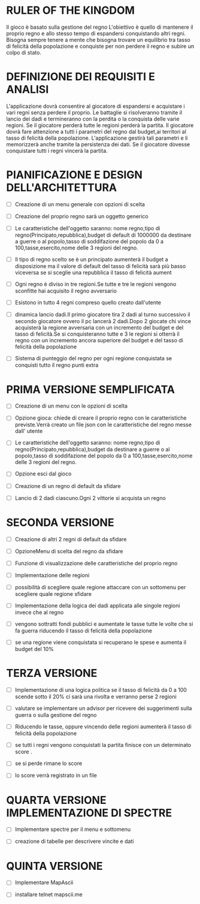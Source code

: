 # RULER OF THE KINGDOM

Il gioco è basato sulla gestione del regno
L'obiettivo è quello di mantenere il proprio regno e allo stesso tempo di espandersi conquistando altri regni.
Bisogna sempre tenere a mente che bisogna trovare un equilibrio tra tasso di felicità della popolazione e conquiste per non perdere il regno e subire un colpo di stato.


# DEFINIZIONE DEI REQUISITI E ANALISI

L'applicazione dovrà consentire al giocatore di espandersi e acquistare i vari regni senza perdere il proprio.
Le battaglie si risolveranno tramite il lancio dei dadi e termineranno con la perdita o la conquista delle varie regioni.
Se il giocatore perderà tutte le regioni perderà la partita.
Il giocatore dovrà fare attenzione a tutti i parametri del regno dal budget,ai territori al tasso di felicità della popolazione.
L'applicazione gestirà tali parametri e li memorizzerà anche tramite la persistenza dei dati.
Se il giocatore dovesse conquistare tutti i regni vincerà la partita.




# PIANIFICAZIONE E DESIGN DELL'ARCHITETTURA

- [ ] Creazione di un menu generale con opzioni di scelta

- [ ] Creazione del proprio regno sarà un oggetto generico

- [ ] Le caratteristiche dell'oggetto saranno: nome regno,tipo di regno(Principato,repubblica),budget di default di 1000000 da destinare a guerre o al popolo,tasso di soddifazione del popolo da 0 a 100,tasse,esercito,nome delle 3 regioni del regno.

- [ ] Il tipo di regno scelto se è un principato aumenterà il budget a disposizione ma il valore di default del tasso di felicità sarà più basso viceversa se si sceglie una repubblica il tasso di felicità aument

- [ ] Ogni regno è diviso in tre regioni.Se tutte e tre le regioni vengono sconfitte hai acquisito il regno avversario

- [ ] Esistono in tutto 4 regni compreso quello creato dall'utente

- [ ] dinamica lancio dadi.Il primo giocatore tira 2 dadi  al turno successivo il secondo giocatore ovvero il pc lancerà 2 dadi.Dopo 2 giocate chi vince acquisterà la regione avversaria con un incremento del budget e del tasso di felicità.Se si conquisteranno tutte e 3 le regioni si otterrà il regno con un incremento ancora superiore del budget e del tasso di felicità della popolazione  

- [ ] Sistema di punteggio del regno per ogni regione conquistata se conquisti tutto il regno punti extra 


# PRIMA VERSIONE SEMPLIFICATA

- [ ] Creazione di un menu con le opzioni di scelta

- [ ] Opzione gioca: chiede di creare il proprio regno con le caratteristiche previste.Verrà creato un file json con le caratteristiche del regno messe dall' utente

- [ ] Le caratteristiche dell'oggetto saranno: nome regno,tipo di regno(Principato,repubblica),budget da destinare a guerre o al popolo,tasso di soddifazione del popolo da 0 a 100,tasse,esercito,nome delle 3 regioni del regno.

- [ ] Opzione esci dal gioco

- [ ] Creazione di un regno di default da sfidare 

- [ ] Lancio di 2 dadi ciascuno.Ogni 2 vittorie si acquista un regno


# SECONDA VERSIONE 

- [ ] Creazione di altri 2 regni di default da sfidare 

- [ ] OpzioneMenu di scelta del regno da sfidare 

- [ ] Funzione di visualizzazione delle caratteristiche del proprio regno

- [ ]  Implementazione delle regioni

- [ ]  possibilità di scegliere quale regione attaccare con un sottomenu per scegliere quale regione sfidare

- [ ]  Implementazione della logica dei dadi applicata alle singole regioni invece che al regno

- [ ] vengono sottratti fondi pubblici e aumentate le tasse tutte le volte che si fa guerra riducendo il tasso di felicità della popolazione

- [ ] se una regione viene conquistata si recuperano le spese e aumenta il budget del 10%


# TERZA VERSIONE

- [ ] Implementazione di una logica politica se il tasso di felicità da 0 a 100 scende sotto il 20% ci sarà una rivolta e verranno perse 2 regioni

- [ ] valutare se implementare un advisor  per ricevere dei suggerimenti sulla guerra o sulla gestione del regno

- [ ] Riducendo le tasse, oppure vincendo delle regioni aumenterà il tasso di felicità della popolazione

- [ ] se tutti i regni vengono conquistati la partita finisce con un determinato score .

- [ ] se si perde rimane lo score

- [ ] lo score verrà registrato in un file


# QUARTA VERSIONE IMPLEMENTAZIONE DI SPECTRE 

- [ ] Implementare spectre per il menu e sottomenu

- [ ] creazione di tabelle per descrivere vincite e dati 

# QUINTA VERSIONE 

- [ ] Implementare MapAscii

- [ ] installare telnet mapscii.me



```mermaid



```

